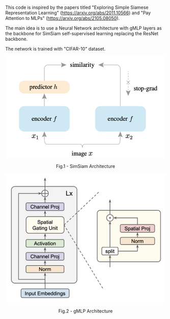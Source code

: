 This code is inspired by the papers titled "Exploring Simple Siamese Representation Learning" (https://arxiv.org/abs/2011.10566) and "Pay Attention to MLPs" (https://arxiv.org/abs/2105.08050).

The main idea is to use a Neural Network architecture with gMLP layers as the backbone for SimSiam self-supervised learning replacing the ResNet backbone.

The network is trained with "CIFAR-10" dataset.

<p align = "center">
<img src = "SimSiam.png">
</p>
<p align = "center">
Fig.1 - SimSiam Architecture
</p>

<p align = "center">
<img src = "gMLP.png">
</p>
<p align = "center">
Fig.2 - gMLP Architecture
</p>
